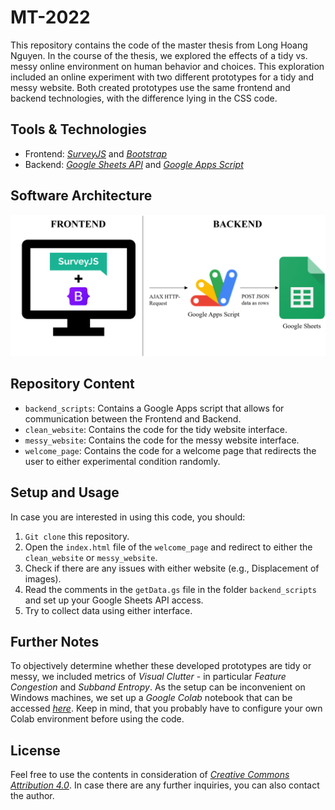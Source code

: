 # MT-2022

This repository contains the code of the master thesis from Long Hoang Nguyen. In the course of the thesis, we explored the effects of a tidy vs. messy online environment on human behavior and choices. This exploration included an online experiment with two different prototypes for a tidy and messy website. Both created prototypes use the same frontend and backend technologies, with the difference lying in the CSS code.


## Tools & Technologies

- Frontend: *[SurveyJS](https://surveyjs.io/)* and *[Bootstrap](https://getbootstrap.com/)*
- Backend: *[Google Sheets API](https://developers.google.com/sheets/api/guides/concepts)* and *[Google Apps Script](https://developers.google.com/apps-script)*

## Software Architecture

![](/architecture.png "Software Architecture")

## Repository Content

- `backend_scripts`: Contains a Google Apps script that allows for communication between the Frontend and Backend.
- `clean_website`: Contains the code for the tidy website interface.
- `messy_website`: Contains the code for the messy website interface.
- `welcome_page`: Contains the code for a welcome page that redirects the user to either experimental condition randomly.

## Setup and Usage
In case you are interested in using this code, you should:
1. `Git clone` this repository.
2. Open the `index.html` file of the `welcome_page` and redirect to either the `clean_website` or `messy_website`.
3. Check if there are any issues with either website (e.g., Displacement of images).
4. Read the comments in the `getData.gs` file in the folder `backend_scripts` and set up your Google Sheets API access.
5. Try to collect data using either interface.

## Further Notes

To objectively determine whether these developed prototypes are tidy or messy, we included metrics of *Visual Clutter* - in particular *Feature Congestion* and *Subband Entropy*. As the setup can be inconvenient on Windows machines, we set up a *Google Colab* notebook that can be accessed *[here](https://colab.research.google.com/drive/17eIK47NR6Y4X3HjZr6i_EsARwpJTYuQh?usp=sharing)*. Keep in mind, that you probably have to configure your own Colab environment before using the code.

## License

Feel free to use the contents in consideration of *[Creative Commons Attribution 4.0](https://creativecommons.org/licenses/by/4.0/)*. In case there are any further inquiries, you can also contact the author.
